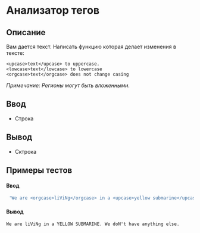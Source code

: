 # Анализатор тегов

## Описание
Вам дается текст. Написать функцию которая делает изменения в тексте:

```
<upcase>text</upcase> to uppercase.
<lowcase>text</lowcase> to lowercase
<orgcase>text</orgcase> does not change casing
```
_Примечание: Регионы могут быть вложенными._

## Ввод
- Строка

## Вывод
- Сктрока

## Примеры тестов

#### Ввод

```js
 'We are <orgcase>liViNg</orgcase> in a <upcase>yellow submarine</upcase>. We <orgcase>doN\'t</orgcase> have <lowcase>anything</lowcase> else.'
```

#### Вывод
```
We are liViNg in a YELLOW SUBMARINE. We doN't have anything else.
```
